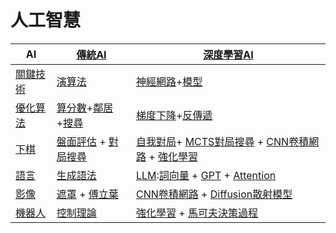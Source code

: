 # 人工智慧

[傳統AI]:./01-傳統AI/
[深度學習AI]:./02-新式AI/
[機器學習]:./03-機器學習/
[神經網路]:./04-神經網路/
[深度學習]:./05-深度學習/
[強化學習]:./06-強化學習/
[下棋]:./07-電腦下棋/
[語言]:./08-語言交談/
[影像]:./09-影像視覺/
[機器人]:./10-機器控制/

[優化算法]:./01-傳統AI/01-優化/
[算分數]:./
[鄰居]:./
[模型]:./
[盤面評估]:./
[對局搜尋]:./
[自我對局]:./
[MCTS對局搜尋]:./
[CNN卷積網路]:./
[Diffusion散射模型]:./
[遮罩]:./
[傅立葉]:./
[控制理論]:./
[馬可夫決策過程]:./
[搜尋]:./01-傳統AI/01-搜尋/
[梯度下降]:./04-神經網路/03-梯度下降法/
[反傳遞]:./04-神經網路/04-反傳遞算法/
[生成語法]:./08-語言交談/01-傳統語言處理/02-生成語法/
[詞向量]:./08-語言交談/02-新式語言處理/01-詞向量/
[GPT]:./08-語言交談/02-新式語言處理/04-GPT/
[Attention]:./08-語言交談/02-新式語言處理/05-Attention/
[LLM]:./08-語言交談/02-新式語言處理/05-LLM/
[演算法]:../02-演算法/
[關鍵技術]:./

AI        | [傳統AI]      |  [深度學習AI]
---------|----------------|---------------------------------
[關鍵技術] | [演算法]        | [神經網路]+[模型]
[優化算法]   | [算分數]+[鄰居]+[搜尋] | [梯度下降]+[反傳遞]
[下棋]     | [盤面評估] + [對局搜尋] | [自我對局]+ [MCTS對局搜尋] + [CNN卷積網路] + [強化學習]
[語言]     | [生成語法]        | [LLM]:[詞向量] + [GPT] + [Attention]
[影像]     | [遮罩] + [傅立葉]     | [CNN卷積網路] + [Diffusion散射模型]
[機器人]   | [控制理論]        | [強化學習] + [馬可夫決策過程]
